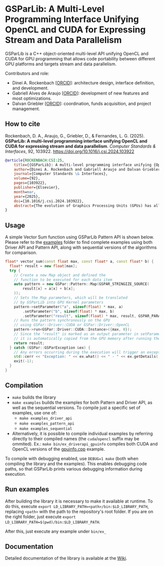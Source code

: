 # GSParLib: A Multi-Level Programming Interface Unifying OpenCL and CUDA for Expressing Stream and Data Parallelism

GSParLib is a C++ object-oriented multi-level API unifying OpenCL and CUDA for GPU programming that allows code portability between different GPU platforms and targets stream and data parallelism.

Contributors and role:
- Dinei A. Rockenbach [[ORCID](https://orcid.org/0000-0002-2091-9626)]: architecture design, interface definition, and development.
- Gabriell Alves de Araujo [[ORCID](https://orcid.org/0000-0001-8179-2318)]: development of new features and most optimizations.
- Dalvan Griebler [[ORCID](https://orcid.org/0000-0002-4690-3964)]: coordination, funds acquisition, and project management.

## How to cite
Rockenbach, D. A., Araujo, G., Griebler, D., & Fernandes, L. G. (2025). **GSParLib: A multi-level programming interface unifying OpenCL and CUDA for expressing stream and data parallelism**. *Computer Standards & Interfaces*, 92, 103922. https://doi.org/10.1016/j.csi.2024.103922

```bibtex
@article{ROCKENBACH:CSI:25,
	title={{GSParLib}: A multi-level programming interface unifying {OpenCL} and {CUDA} for expressing stream and data parallelism},
	author={Dinei A. Rockenbach and Gabriell Araujo and Dalvan Griebler and Luiz Gustavo Fernandes},
	journal={Computer Standards \& Interfaces},
	volume={92},
	pages={103922},
	publisher={Elsevier},
	month=mar,
	year={2025},
	doi={10.1016/j.csi.2024.103922},
	abstract={The evolution of Graphics Processing Units (GPUs) has allowed the industry to overcome long-lasting problems and challenges. Many belong to the stream processing domain, whose central aspect is continuously receiving and processing data from streaming data producers such as cameras and sensors. Nonetheless, programming GPUs is challenging because it requires deep knowledge of many-core programming, mechanisms and optimizations for GPUs. Current GPU programming standards do not target stream processing and present programmability and code portability limitations. Among our main scientific contributions resides GSParLib, a C++ multi-level programming interface unifying CUDA and OpenCL for GPU processing on stream and data parallelism with negligible performance losses compared to manual implementations; GSParLib is organized in two layers: one for general-purpose computing and another for high-level structured programming based on parallel patterns; a methodology to provide unified and driver agnostic interfaces minimizing performance losses; a set of parallelism strategies and optimizations for GPU processing targeting stream and data parallelism; and new experiments covering GPU performance on applications exposing stream and data parallelism.},
}
```

## Usage

A simple Vector Sum function using GSParLib Pattern API is shown below. Please refer to the [examples](examples/) folder to find complete examples using both Driver API and Pattern API, along with sequential versions of the algorithms for comparison.

```c++
float* vector_sum(const float max, const float* a, const float* b) {
  float* result = new float[max];
  try {
    // Create a new Map object and defined the
    // function to be executed for each data item
    auto pattern = new GSPar::Pattern::Map(GSPAR_STRINGIZE_SOURCE(
        result[x] = a[x] + b[x];
    ));
    // Sets the Map parameters, which will be translated
    // by GSParLib into GPU Kernel parameters
    pattern->setParameter("a", sizeof(float) * max, a)
        .setParameter("b", sizeof(float) * max, b)
        .setParameter("result", sizeof(float) * max, result, GSPAR_PARAM_OUT);
    // Runs the pattern synchronously on the GPU
    // using GSPar::Driver::CUDA or GSPar::Driver::OpenCL
    pattern->run<GSPar::Driver::CUDA::Instance>({max, 0});
    // Since the "result" is marked as an output parameter in setParameter,
    // it is automatically copied from the GPU memory after running the kernel.
    return result;
  } catch (GSPar::GSParException &ex) {
    // Any errors occurring during the execution will trigger an exception
    std::cerr << "Exception: " << ex.what() << " - " << ex.getDetails() << std::endl;
    exit(-1);
  }
}
```

## Compilation

- `make` builds the library
- `make examples` builds the examples for both Pattern and Driver API, as well as the sequential versions. To compile just a specific set of examples, use one of:
  - `make examples_driver_api`
  - `make examples_pattern_api`
  - `make examples_sequential`
- Alternatively, it is possible to compile individual examples by referring directly to their compiled names (the `cuda`/`opencl` suffix may be ommited). Ex.: `make bin/ex_driverapi_gpuinfo` compiles both CUDA and OpenCL versions of the [gpuinfo.cpp](examples/driver_api/gpuinfo.cpp) example.

To compile with debugging enabled, use `DEBUG=1 make` (both when compiling the library and the examples). This enables debugging code paths, so that GSParLib prints various debugging information during execution.

## Run examples

After building the library it is necessary to make it available at runtime.
To do this, execute `export LD_LIBRARY_PATH=<path>/bin:$LD_LIBRARY_PATH`, replacing `<path>` with the path to the repository's root folder. If you are on the right folder, just execute `export LD_LIBRARY_PATH=$(pwd)/bin:$LD_LIBRARY_PATH`.

After this, just execute any example under `bin/ex_`

## Documentation

Detailed documentation of the library is available at the [Wiki](https://github.com/GMAP/GSParLib/wiki).
